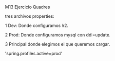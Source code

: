 M13 Ejercicio Quadres

tres archivos properties:

1 Dev: Donde configuramos h2.

2 Prod: Donde configuramos mysql con ddl=update.

3 Principal donde elegimos el que queremos cargar.

  'spring.profiles.active=prod'
  

